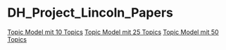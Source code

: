 # DH_Project_Lincoln_Papers
[Topic Model mit 10 Topics](https://htmlpreview.github.io/?https://github.com/Bjz26/DH_Project_Lincoln_Papers/blob/main/TopicModels/ldavis_prepared_10.html)
[Topic Model mit 25 Topics](https://htmlpreview.github.io/?https://github.com/Bjz26/DH_Project_Lincoln_Papers/blob/main/TopicModels/ldavis_prepared_25.html)
[Topic Model mit 50 Topics](https://htmlpreview.github.io/?https://github.com/Bjz26/DH_Project_Lincoln_Papers/blob/main/TopicModels/ldavis_prepared_50.html)
